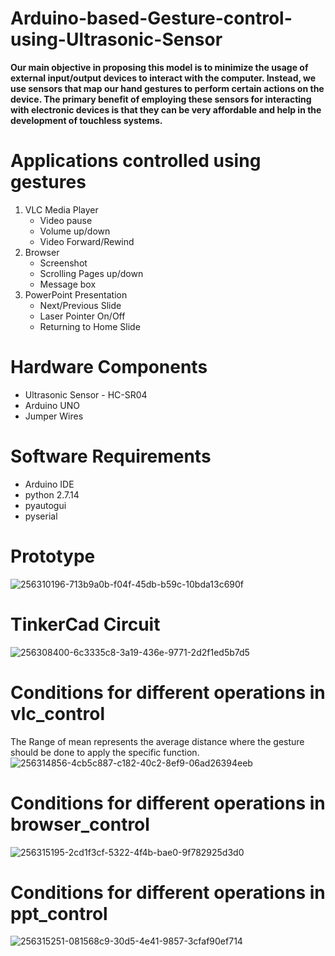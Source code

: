 # Arduino-based-Gesture-control-using-Ultrasonic-Sensor
**Our main objective in proposing this model is to minimize the usage of external input/output devices to interact with the computer. Instead, we use sensors that map our hand gestures to perform certain actions on the device. The primary benefit of employing these sensors for interacting with electronic devices is that they can be very affordable and help in the development of touchless systems.**

# Applications controlled using gestures
1. VLC Media Player
     - Video pause
     - Volume up/down
     - Video Forward/Rewind
2. Browser
    - Screenshot
    - Scrolling Pages up/down
    - Message box
3. PowerPoint Presentation
   - Next/Previous Slide
   - Laser Pointer On/Off
   - Returning to Home Slide
  
# Hardware Components
 - Ultrasonic Sensor - HC-SR04
 - Arduino UNO
 - Jumper Wires

# Software Requirements
- Arduino IDE
- python 2.7.14
- pyautogui
- pyserial
# Prototype

  ![256310196-713b9a0b-f04f-45db-b59c-10bda13c690f](https://github.com/Saimanoj1247/Arduino-based-Gesture-control-using-Ultrasonic-Sensor/assets/147239207/7c01a708-d62b-48d1-9c77-0619b4aab77a)

# TinkerCad Circuit

![256308400-6c3335c8-3a19-436e-9771-2d2f1ed5b7d5](https://github.com/Saimanoj1247/Arduino-based-Gesture-control-using-Ultrasonic-Sensor/assets/147239207/fa1f9134-717b-4dc6-85bb-4436085aa26e)

# Conditions for different operations in vlc_control
The Range of mean represents the average distance where the gesture should be done to apply the specific function.
![256314856-4cb5c887-c182-40c2-8ef9-06ad26394eeb](https://github.com/Saimanoj1247/Arduino-based-Gesture-control-using-Ultrasonic-Sensor/assets/147239207/80c34372-270a-4a65-91e0-a2ff50aa6c21)

# Conditions for different operations in browser_control
![256315195-2cd1f3cf-5322-4f4b-bae0-9f782925d3d0](https://github.com/Saimanoj1247/Arduino-based-Gesture-control-using-Ultrasonic-Sensor/assets/147239207/4c766e61-4431-4750-a2ad-016e78d9efd5)

# Conditions for different operations in ppt_control
![256315251-081568c9-30d5-4e41-9857-3cfaf90ef714](https://github.com/Saimanoj1247/Arduino-based-Gesture-control-using-Ultrasonic-Sensor/assets/147239207/ebe2dc12-be0f-4b3b-a2ed-9526807353a5)








